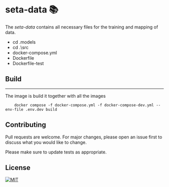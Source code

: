 # seta-data 📚

The *seta-data* contains all necessary files for the training and mapping of data.

* cd \.models
* cd .\src
* docker-compose.yml
* Dockerfile
* Dockerfile-test


## Build
***
The image is build it together with all the images

```
    docker compose -f docker-compose.yml -f docker-compose-dev.yml --env-file .env.dev build
```


## Contributing

Pull requests are welcome. For major changes, please open an issue first to discuss what you would like to change.

Please make sure to update tests as appropriate.


## License


[![MIT][mit-badge]][mit-url]

[mit-badge]: https://img.shields.io/badge/license-mit-blue
[mit-url]: https://choosealicense.com/licenses/mit/